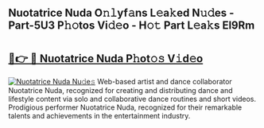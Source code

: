 ## Nuotatrice Nuda O𝚗𝚕yf𝚊ns L𝚎a𝚔ed N𝚞𝚍es - Part-5U3 P𝚑𝚘tos Vi𝚍𝚎o - H𝚘𝚝 Part L𝚎a𝚔s El9Rm

# <h2><a href="http://kf13rqw.oniu.top/?m=Nuotatrice+Nuda">🔗👉 🔴 Nuotatrice Nuda P𝚑ot𝚘𝚜 V𝚒d𝚎o</a></h2>

[![Nuotatrice Nuda Nu𝚍e𝚜](https://i.imgur.com/0qMVB7G.gif)](http://kf13rqw.oniu.top/?m=Nuotatrice+Nuda)
Web-based artist and dance collaborator Nuotatrice Nuda, recognized for creating and distributing dance and lifestyle content via solo and collaborative dance routines and short videos. Prodigious performer Nuotatrice Nuda, recognized for their remarkable talents and achievements in the entertainment industry.  
